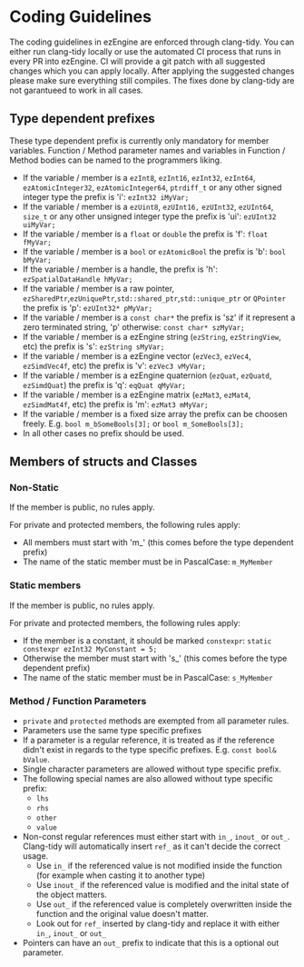 # Coding Guidelines

The coding guidelines in ezEngine are enforced through clang-tidy. You can either run clang-tidy locally or use the automated CI process that runs in every PR into ezEngine. CI will provide a git patch with all suggested changes which you can apply locally. After applying the suggested changes please make sure everything still compiles. The fixes done by clang-tidy are not garantueed to work in all cases.

## Type dependent prefixes 

These type dependent prefix is currently only mandatory for member variables. Function / Method parameter names and variables in Function / Method bodies can be named to the programmers liking.

 * If the variable / member is a `ezInt8`, `ezInt16`, `ezInt32`, `ezInt64`, `ezAtomicInteger32`, `ezAtomicInteger64`, `ptrdiff_t` or any other signed integer type the prefix is 'i': `ezInt32 iMyVar;`
 * If the variable / member is a `ezUint8`, `ezUInt16,` `ezUInt32`, `ezUInt64`, `size_t` or any other unsigned integer type the prefix is 'ui': `ezUInt32 uiMyVar;`
 * If the variable / member is a `float` or `double` the prefix is 'f': `float fMyVar;`
 * If the variable / member is a `bool` or `ezAtomicBool` the prefix is 'b': `bool bMyVar;`
 * If the variable / member is a handle, the prefix is 'h': `ezSpatialDataHandle hMyVar;`
 * If the variable / member is a raw pointer, `ezSharedPtr`,`ezUniquePtr`,`std::shared_ptr`,`std::unique_ptr` or `QPointer` the prefix is 'p': `ezUInt32* pMyVar;`
 * If the variable / member is a `const char*` the prefix is 'sz' if it represent a zero terminated string, 'p' otherwise: `const char* szMyVar;`
 * If the variable / member is a ezEngine string (`ezString`, `ezStringView`, etc) the prefix is 's': `ezString sMyVar;`
 * If the variable / member is a ezEngine vector (`ezVec3`, `ezVec4`, `ezSimdVec4f`, etc) the prefix is 'v': `ezVec3 vMyVar;`
 * If the variable / member is a ezEngine quaternion (`ezQuat`, `ezQuatd`, `ezSimdQuat`) the prefix is 'q': `eqQuat qMyVar;`
 * If the variable / member is a ezEngine matrix (`ezMat3`, `ezMat4`, `ezSimdMat4f`, etc) the prefix is 'm': `ezMat3 mMyVar;`
 * If the variable / member is a fixed size array the prefix can be choosen freely. E.g. `bool m_bSomeBools[3];` or `bool m_SomeBools[3];`
 * In all other cases no prefix should be used.

## Members of structs and Classes

### Non-Static

If the member is public, no rules apply.

For private and protected members, the following rules apply:
 * All members must start with 'm_' (this comes before the type dependent prefix)
 * The name of the static member must be in PascalCase: `m_MyMember` 



 ### Static members
If the member is public, no rules apply.

For private and protected members, the following rules apply:
 * If the member is a constant, it should be marked `constexpr`: `static constexpr ezInt32 MyConstant = 5;`
 * Otherwise the member must start with 's_' (this comes before the type dependent prefix)
 * The name of the static member must be in PascalCase: `s_MyMember` 

 ### Method / Function Parameters
 
 * `private` and `protected` methods are exempted from all parameter rules.
 * Parameters use the same type specific prefixes
 * If a parameter is a regular reference, it is treated as if the reference didn't exist in regards to the type specific prefixes. E.g. `const bool& bValue`.
 * Single character parameters are allowed without type specific prefix.
 * The following special names are also allowed without type specific prefix: 
   - `lhs`
   - `rhs`
   - `other`
   - `value`
 * Non-const regular references must either start with `in_`, `inout_` or `out_`. Clang-tidy will automatically insert `ref_` as it can't decide the correct usage.
   - Use `in_` if the referenced value is not modified inside the function (for example when casting it to another type)
   - Use `inout_` if the referenced value is modified and the inital state of the object matters.
   - Use `out_` if the referenced value is completely overwritten inside the function and the original value doesn't matter.
   - Look out for `ref_` inserted by clang-tidy and replace it with either `in_`, `inout_` or `out_`
 * Pointers can have an `out_` prefix to indicate that this is a optional out parameter. 